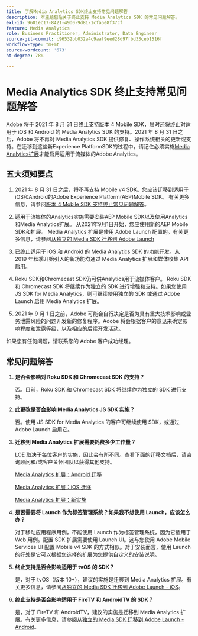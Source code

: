 ```yaml
---
title: 了解Media Analytics SDK终止支持常见问题解答
description: 本主题包括关于终止支持 Media Analytics SDK 的常见问题解答。
exl-id: 9601ec17-8421-49d0-9d81-1cfa5e8f37cf
feature: Media Analytics
role: Business Practitioner, Administrator, Data Engineer
source-git-commit: c96532bb032a4c9aaf9eed28d97fbd33ceb1516f
workflow-type: tm+mt
source-wordcount: '673'
ht-degree: 78%

---
```


# Media Analytics SDK 终止支持常见问题解答

Adobe 将于 2021 年 8 月 31 日终止支持版本 4 Mobile SDK，届时还将终止对适用于 iOS 和 Android 的 Media Analytics SDK 的支持。2021 年 8 月 31 日之后，Adobe 将不再对 Media Analytics SDK 提供修复、操作系统相关的更新或支持。在迁移到这些新Experience PlatformSDK的过程中，请记住必须实施[Media Analytics扩展](https://aep-sdks.gitbook.io/docs/using-mobile-extensions/adobe-media-analytics)才能启用适用于流媒体的Adobe Analytics。

## 五大须知要点

1. 2021 年 8 月 31 日之后，将不再支持 Mobile v4 SDK。您应该迁移到适用于iOS和Android的Adobe Experience Platform(AEP)Mobile SDK。 有关更多信息，请参阅[版本 4 Mobile SDK 支持终止常见问题解答](https://aep-sdks.gitbook.io/docs/version-4-sdk-end-of-support-faq)。

1. 适用于流媒体的Analytics实施需要安装AEP Mobile SDK以及使用Analytics和Media Analytics扩展。 从2021年9月1日开始，您应使用新的AEP Mobile SDK和扩展。  Media Analytics 扩展是使用 Adobe Launch 配置的。有关更多信息，请参阅[从独立的 Media SDK 迁移到 Adobe Launch](https://experienceleague.adobe.com/docs/media-analytics/using/sdk-implement/sdk-to-launch/sdk-to-launch-migration.html)

1. 已终止适用于 iOS 和 Android 的 Media Analytics SDK 的功能开发。从 2019 年秋季开始引入的新功能均通过 Media Analytics 扩展和媒体收集 API 启用。

1. Roku SDK和Chromecast SDK仍可供Analytics用于流媒体客户。 Roku SDK 和 Chromecast SDK 将继续作为独立的 SDK 进行增强和支持。如果您使用 JS SDK for Media Analytics，则可继续使用独立的 SDK 或通过 Adobe Launch 启用 Media Analytics 扩展。

1. 2021 年 9 月 1 日之前，Adobe 可能会自行决定是否为具有重大技术影响或业务泄露风险的问题开发新的修复程序。Adobe 将会根据客户的意见来确定影响程度和泄露等级，以及相应的后续开发活动。

如果您有任何问题，请联系您的 Adobe 客户成功经理。

## 常见问题解答

1. **是否会影响对 Roku SDK 和 Chromecast SDK 的支持？**

   否。目前，Roku SDK 和 Chromecast SDK 将继续作为独立的 SDK 进行支持。
1. **此更改是否会影响 Media Analytics JS SDK 实施？**

   否。使用 JS SDK for Media Analytics 的客户可继续使用 SDK，或通过 Adobe Launch 启用它。

1. **迁移到 Media Analytics 扩展需要耗费多少工作量？**

   LOE 取决于每位客户的实施，因此会有所不同。查看下面的迁移文档后，请咨询顾问和/或客户关怀团队以获得其他支持。

   [Media Analytics 扩展：Android 迁移](https://experienceleague.adobe.com/docs/media-analytics/using/sdk-implement/sdk-to-launch/sdk-to-launch-migration-platforms/sdk-to-launch-migration-android.html)

   [Media Analytics 扩展：iOS 迁移](https://experienceleague.adobe.com/docs/media-analytics/using/sdk-implement/sdk-to-launch/sdk-to-launch-migration-platforms/sdk-to-launch-migration-ios.html)

   [Media Analytics 扩展：新实施](https://aep-sdks.gitbook.io/docs/using-mobile-extensions/adobe-media-analytics)

1. **是否需要将 Launch 作为标签管理系统？如果我不想使用 Launch，应该怎么办？**

   对于移动应用程序用例，不能使用 Launch 作为标签管理系统，因为它适用于 Web 用例。配置 SDK 扩展需要使用 Launch UI。这与您使用 Adobe Mobile Services UI 配置 Mobile v4 SDK 的方式相似。对于安装而言，使用 Launch 的好处是它可以根据您选择的扩展为您提供自定义的安装说明。

1. **终止支持是否会影响适用于 tvOS 的 SDK？**

   是，对于 tvOS（版本 10+），建议的实施是迁移到 Media Analytics 扩展。有关更多信息，请参阅[从独立的 Media SDK 迁移到 Adobe Launch - iOS](https://experienceleague.adobe.com/docs/media-analytics/using/sdk-implement/sdk-to-launch/sdk-to-launch-migration-platforms/sdk-to-launch-migration-ios.html)。

1. **终止支持是否会影响适用于 FireTV 和 AndroidTV 的 SDK？**

   是，对于 FireTV 和 AndroidTV，建议的实施是迁移到 Media Analytics 扩展。有关更多信息，请参阅[从独立的 Media SDK 迁移到 Adobe Launch - Android](https://experienceleague.adobe.com/docs/media-analytics/using/sdk-implement/sdk-to-launch/sdk-to-launch-migration-platforms/sdk-to-launch-migration-android.html)。
